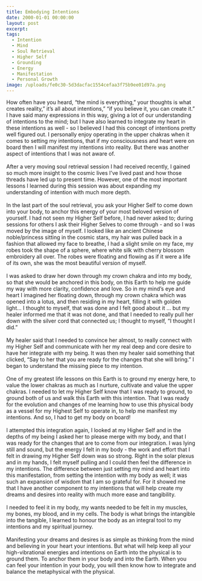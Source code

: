 ```yaml
---
title: Embodying Intentions
date: 2000-01-01 00:00:00
layout: post
excerpt:
tags:
  - Intention
  - Mind
  - Soul Retrieval
  - Higher Self
  - Grounding
  - Energy
  - Manifestation
  - Personal Growth
image: /uploads/fe0c30-5d3dacfac1554cefaa3f75b9ee01d97a.png
---
```



How often have you heard, “the mind is everything,” your thoughts is what creates reality,” it’s all about intentions,” “if you believe it, you can create it.” I have said many expressions in this way, giving a lot of our understanding of intentions to the mind; but I have also learned to integrate my heart in these intentions as well - so I believed I had this concept of intentions pretty well figured out. I personally enjoy operating in the upper chakras when it comes to setting my intentions, that if my consciousness and heart were on board then I will manifest my intentions into reality. But there was another aspect of intentions that I was not aware of.
<br>
<br>After a very moving soul retrieval session I had received recently, I gained so much more insight to the cosmic lives I’ve lived past and how those threads have led up to present time. However, one of the most important lessons I learned during this session was about expanding my understanding of intention with much more depth.
<br>
<br>In the last part of the soul retrieval, you ask your Higher Self to come down into your body, to anchor this energy of your most beloved version of yourself. I had not seen my Higher Self before, I had never asked to; during sessions for others I ask their Higher Selves to come through - and so I was moved by the image of myself. I looked like an ancient Chinese noble/princess sitting in the cosmic stars, my hair was pulled back in a fashion that allowed my face to breathe, I had a slight smile on my face, my robes took the shape of a sphere, where white silk with cherry blossom embroidery all over. The robes were floating and flowing as if it were a life of its own, she was the most beautiful version of myself.
<br>
<br>I was asked to draw her down through my crown chakra and into my body, so that she would be anchored in this body, on this Earth to help me guide my way with more clarity, confidence and love. So in my mind’s eye and heart I imagined her floating down, through my crown chakra which was opened into a lotus, and then residing in my heart, filling it with golden light... I thought to myself, that was done and I felt good about it ... but my healer informed me that it was not done, and that I needed to really pull her down with the silver cord that connected us; I thought to myself, “I thought I did.”
<br>
<br>My healer said that I needed to convince her almost, to really connect with my Higher Self and communicate with her my real deep and core desire to have her integrate with my being. It was then my healer said something that clicked, “Say to her that you are ready for the changes that she will bring.” I began to understand the missing piece to my intention.
<br>
<br>One of my greatest life lessons on this Earth is to ground my energy here, to value the lower chakras as much as I nurture, cultivate and value the upper chakras. I needed to let my Higher Self know that I was ready to ground, to ground both of us and walk this Earth with this intention. That I was ready for the evolution and changes of me learning how to use this physical body as a vessel for my Highest Self to operate in, to help me manifest my intentions. And so, I had to get my body on board!
<br>
<br>I attempted this integration again, I looked at my Higher Self and in the depths of my being I asked her to please merge with my body, and that I was ready for the changes that are to come from our integration. I was lying still and sound, but the energy I felt in my body - the work and effort that I felt in drawing my Higher Self down was so strong. Right in the solar plexus and in my hands, I felt myself pulling and I could then feel the difference in my intentions. The difference between just setting my mind and heart into this manifestation, from setting the intention with my body as well; it was such an expansion of wisdom that I am so grateful for. For it showed me that I have another component to my intentions that will help create my dreams and desires into reality with much more ease and tangibility.
<br>
<br>I needed to feel it in my body, my wants needed to be felt in my muscles, my bones, my blood, and in my cells. The body is what brings the intangible into the tangible, I learned to honour the body as an integral tool to my intentions and my spiritual journey.
<br>
<br>Manifesting your dreams and desires is as simple as thinking from the mind and believing in your heart your intentions. But what will help keep all your high-vibrational energies and intentions on Earth into the physical is to ground them. To anchor them in your body and into the Earth. When you can feel your intention in your body, you will then know how to integrate and balance the metaphysical with the physical.
